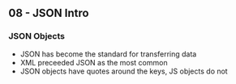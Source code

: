 ## 08 - JSON Intro

### JSON Objects

- JSON has become the standard for transferring data
- XML preceeded JSON as the most common
- JSON objects have quotes around the keys, JS objects do not
